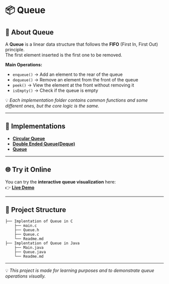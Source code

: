 # 📦 Queue
## 📌 About Queue

A **Queue** is a linear data structure that follows the **FIFO** (First In, First Out) principle.  
The first element inserted is the first one to be removed.

**Main Operations:**
- `enqueue()` → Add an element to the rear of the queue  
- `dequeue()` → Remove an element from the front of the queue  
- `peek()` → View the element at the front without removing it  
- `isEmpty()` → Check if the queue is empty  

💡 *Each implementation folder contains common functions and some different ones, but the core logic is the same.*

---

## 🚀 Implementations

- **[Circular Queue](https://github.com/abdelhalimyasser/Data-Structures/tree/main/Queue/Circular%20Queue)**
- **[Double Ended Queue(Deque)](https://github.com/abdelhalimyasser/Data-Structures/tree/main/Queue/Double%20Ended%20Queue(Deque))**
- **[Queue](https://github.com/abdelhalimyasser/Data-Structures/tree/main/Queue/Queue)**
---

## 🌐 Try it Online

You can try the **interactive queue visualization** here:  
👉 **[Live Demo](https://abdelhalimyasser.github.io/Data-Structure-Visualizers/Queue%20Visualizer.html)**

---

## 📂 Project Structure

```
├── Implentation of Queue in C
    ├── main.c
    ├── Queue.h
    ├── Queue.c
    └── Readme.md
├── Implentation of Queue in Java
    ├── Main.java
    ├── Queue.java
    └── Readme.md
```
---

💡 *This project is made for learning purposes and to demonstrate queue operations visually.*
